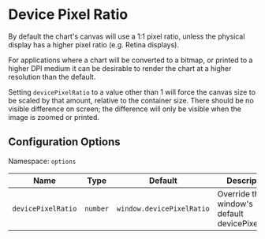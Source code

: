 # Device Pixel Ratio

By default the chart's canvas will use a 1:1 pixel ratio, unless the physical display has a higher pixel ratio (e.g. Retina displays).

For applications where a chart will be converted to a bitmap, or printed to a higher DPI medium it can be desirable to render the chart at a higher resolution than the default.

Setting `devicePixelRatio` to a value other than 1 will force the canvas size to be scaled by that amount, relative to the container size. There should be no visible difference on screen; the difference will only be visible when the image is zoomed or printed.

## Configuration Options

Namespace: `options`

| Name               | Type     | Default                   | Description                                     |
| ------------------ | -------- | ------------------------- | ----------------------------------------------- |
| `devicePixelRatio` | `number` | `window.devicePixelRatio` | Override the window's default devicePixelRatio. |
